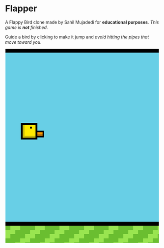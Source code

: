 # Flapper

A Flappy Bird clone made by Sahil Mujadedi for <b>educational purposes</b>.
<i>This game is <b>not</b> finished.</i>

Guide a bird by clicking to make it jump and <i>avoid hitting the pipes that move toward you</i>.

<img src="img/example.png" alt="photo of flapper website" href="https://killerkoop.github.io/Flapper/">
